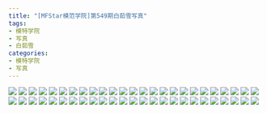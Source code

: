 ```yaml
---
title: "[MFStar模范学院]第549期白茹雪写真"
tags: 
- 模特学院
- 写真
- 白茹雪
categories:
- 模特学院
- 写真
---
```


![](https://img.ilovese.xyz/1734718335293.webp)
![](https://img.ilovese.xyz/1734718337064.webp)
![](https://img.ilovese.xyz/1734718339102.webp)
![](https://img.ilovese.xyz/1734718340781.webp)
![](https://img.ilovese.xyz/1734718342601.webp)
![](https://img.ilovese.xyz/1734718344285.webp)
![](https://img.ilovese.xyz/1734718346201.webp)
![](https://img.ilovese.xyz/1734718348269.webp)
![](https://img.ilovese.xyz/1734718349919.webp)
![](https://img.ilovese.xyz/1734718351657.webp)
![](https://img.ilovese.xyz/1734718353409.webp)
![](https://img.ilovese.xyz/1734718355043.webp)
![](https://img.ilovese.xyz/1734718356251.webp)
![](https://img.ilovese.xyz/1734718357731.webp)
![](https://img.ilovese.xyz/1734718359622.webp)
![](https://img.ilovese.xyz/1734718361578.webp)
![](https://img.ilovese.xyz/1734718363597.webp)
![](https://img.ilovese.xyz/1734718365346.webp)
![](https://img.ilovese.xyz/1734718367190.webp)
![](https://img.ilovese.xyz/1734718368654.webp)
![](https://img.ilovese.xyz/1734718370420.webp)
![](https://img.ilovese.xyz/1734718372179.webp)
![](https://img.ilovese.xyz/1734718373977.webp)
![](https://img.ilovese.xyz/1734718375789.webp)
![](https://img.ilovese.xyz/1734718377651.webp)
![](https://img.ilovese.xyz/1734718379081.webp)
![](https://img.ilovese.xyz/1734718381020.webp)
![](https://img.ilovese.xyz/1734718382466.webp)
![](https://img.ilovese.xyz/1734718384242.webp)
![](https://img.ilovese.xyz/1734718386145.webp)
![](https://img.ilovese.xyz/1734718387992.webp)
![](https://img.ilovese.xyz/1734718389724.webp)
![](https://img.ilovese.xyz/1734718391606.webp)
![](https://img.ilovese.xyz/1734718393065.webp)
![](https://img.ilovese.xyz/1734718394447.webp)
![](https://img.ilovese.xyz/1734718396234.webp)
![](https://img.ilovese.xyz/1734718397794.webp)
![](https://img.ilovese.xyz/1734718399504.webp)
![](https://img.ilovese.xyz/1734718401299.webp)
![](https://img.ilovese.xyz/1734718402760.webp)
![](https://img.ilovese.xyz/1734718404406.webp)
![](https://img.ilovese.xyz/1734718406144.webp)
![](https://img.ilovese.xyz/1734718408078.webp)
![](https://img.ilovese.xyz/1734718409803.webp)
![](https://img.ilovese.xyz/1734718411593.webp)
![](https://img.ilovese.xyz/1734718413329.webp)
![](https://img.ilovese.xyz/1734718415098.webp)
![](https://img.ilovese.xyz/1734718416957.webp)
![](https://img.ilovese.xyz/1734718418729.webp)
![](https://img.ilovese.xyz/1734718420574.webp)
